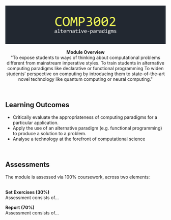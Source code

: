 ![title image](https://github.com/ORG4N/undergrad-study/blob/main/stage-03/alternative-paradigms/docs/images/3002.png)

<p align="center"><strong>Module Overview</strong>
<br>
"To expose students to ways of thinking about computational problems different from mainstream imperative styles. To train students in alternative computing paradigms like declarative or functional programming To widen students’ perspective on computing by introducing them to state-of-the-art novel technology like quantum computing or neural computing."
</p>
<br/>

<h2>Learning Outcomes</h2>

- Critically evaluate the appropriateness of computing paradigms for a particular application.
- Apply the use of an alternative paradigm (e.g. functional programming) to produce a solution to a problem.
- Analyse a technology at the forefront of computational science

<br>

<h2>Assessments</h2>
The module is assessed via 100% coursework, across two elements:

<br>
<br>

<b> Set Exercises (30%) </b>
<br>
Assessment consists of...

<b> Report (70%) </b>
<br>
Assessment consists of...
